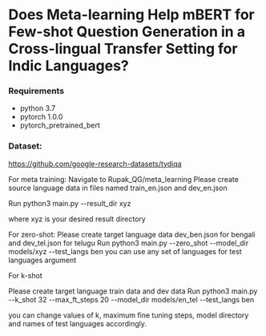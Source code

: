# Does Meta-learning Help mBERT for Few-shot Question Generation in a Cross-lingual Transfer Setting for Indic Languages?

### Requirements

- python 3.7
- pytorch 1.0.0
- pytorch_pretrained_bert

### Dataset:
https://github.com/google-research-datasets/tydiqa


For meta training:
Navigate to Rupak_QG/meta_learning
Please create source language data in files named train_en.json and dev_en.json

Run python3 main.py --result_dir xyz

where xyz is your desired result directory

For zero-shot:
Please create target language data dev_ben.json for bengali and dev_tel.json for telugu
Run python3 main.py --zero_shot --model_dir models/xyz --test_langs ben
you can use any set of languages for test languages argument


For k-shot

Please create target language train data and dev data
Run python3 main.py --k_shot 32 --max_ft_steps 20 --model_dir models/en_tel --test_langs ben

you can change values of k, maximum fine tuning steps, model directory and names of test languages accordingly.
